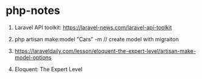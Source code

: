 # php-notes

1) Laravel API toolkit: https://laravel-news.com/laravel-api-toolkit

2) php artisan make:model "Cars" -m // create model with migraiton

3) https://laraveldaily.com/lesson/eloquent-the-expert-level/artisan-make-model-options

4) Eloquent: The Expert Level
